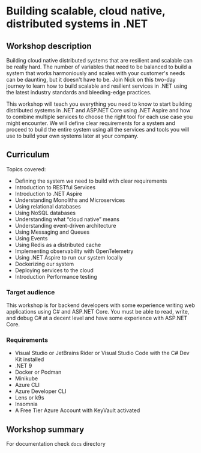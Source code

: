 # Building scalable, cloud native, distributed systems in .NET

## Workshop description
Building cloud native distributed systems that are resilient and scalable can be really hard. The number of variables that need to be balanced to build a system that works harmoniously and scales with your customer's needs can be daunting, but it doesn't have to be. Join Nick on this two-day journey to learn how to build scalable and resilient services in .NET using the latest industry standards and bleeding-edge practices.

This workshop will teach you everything you need to know to start building distributed systems in .NET and ASP.NET Core using .NET Aspire and how to combine multiple services to choose the right tool for each use case you might encounter. We will define clear requirements for a system and proceed to build the entire system using all the services and tools you will use to build your own systems later at your company.

## Curriculum
Topics covered:
* Defining the system we need to build with clear requirements
* Introduction to RESTful Services
* Introduction to .NET Aspire
* Understanding Monoliths and Microservices
* Using relational databases
* Using NoSQL databases
* Understanding what “cloud native” means
* Understanding event-driven architecture
* Using Messaging and Queues
* Using Events
* Using Redis as a distributed cache
* Implementing observability with OpenTelemetry
* Using .NET Aspire to run our system locally
* Dockerizing our system
* Deploying services to the cloud
* Introduction Performance testing

### Target audience
This workshop is for backend developers with some experience writing web applications using C# and ASP.NET Core.
You must be able to read, write, and debug C# at a decent level and have some experience with ASP.NET Core.

### Requirements
- Visual Studio or JetBrains Rider or Visual Studio Code with the C# Dev Kit installed
- .NET 9
- Docker or Podman
- Minikube
- Azure CLI
- Azure Developer CLI
- Lens or k9s
- Insomnia
- A Free Tier Azure Account with KeyVault activated

## Workshop summary
For documentation check `docs` directory
